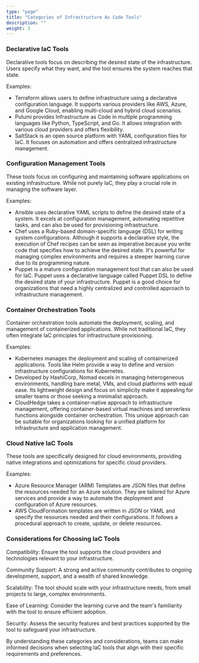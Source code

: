 ```yaml
---
type: "page"
title: "Categories of Infrastructure As Code Tools"
description: ""
weight: 3
---
```


### Declarative IaC Tools

Declarative tools focus on describing the desired state of the infrastructure. Users specify what they want, and the tool ensures the system reaches that state.

Examples:

- Terraform allows users to define infrastructure using a declarative configuration language. It supports various providers like AWS, Azure, and Google Cloud, enabling multi-cloud and hybrid cloud scenarios.
- Pulumi provides Infrastructure as Code in multiple programming languages like Python, TypeScript, and Go. It allows integration with various cloud providers and offers flexibility.
- SaltStack is an open source platform with YAML configuration files for IaC. It focuses on automation and offers centralized infrastructure management.

### Configuration Management Tools

These tools focus on configuring and maintaining software applications on existing infrastructure. While not purely IaC, they play a crucial role in managing the software layer.

Examples:

- Ansible uses declarative YAML scripts to define the desired state of a system. It excels at configuration management, automating repetitive tasks, and can also be used for provisioning infrastructure.
- Chef uses a Ruby-based domain-specific language (DSL) for writing system configurations. Although it supports a declarative style, the execution of Chef recipes can be seen as imperative because you write code that specifies how to achieve the desired state. It's powerful for managing complex environments and requires a steeper learning curve due to its programming nature.
- Puppet is a mature configuration management tool that can also be used for IaC. Puppet uses a declarative language called Puppet DSL to define the desired state of your infrastructure. Puppet is a good choice for organizations that need a highly centralized and controlled approach to infrastructure management.

### Container Orchestration Tools

Container orchestration tools automate the deployment, scaling, and management of containerized applications. While not traditional IaC, they often integrate IaC principles for infrastructure provisioning.

Examples:

- Kubernetes manages the deployment and scaling of containerized applications. Tools like Helm provide a way to define and version infrastructure configurations for Kubernetes.
- Developed by HashiCorp, Nomad excels in managing heterogeneous environments, handling bare metal, VMs, and cloud platforms with equal ease. Its lightweight design and focus on simplicity make it appealing for smaller teams or those seeking a minimalist approach.
- CloudHedge takes a container-native approach to infrastructure management, offering container-based virtual machines and serverless functions alongside container orchestration. This unique approach can be suitable for organizations looking for a unified platform for infrastructure and application management.

### Cloud Native IaC Tools

These tools are specifically designed for cloud environments, providing native integrations and optimizations for specific cloud providers.

Examples:

- Azure Resource Manager (ARM) Templates are JSON files that define the resources needed for an Azure solution. They are tailored for Azure services and provide a way to automate the deployment and configuration of Azure resources.
- AWS CloudFormation templates are written in JSON or YAML and specify the resources needed and their configurations. It follows a procedural approach to create, update, or delete resources.

### Considerations for Choosing IaC Tools

Compatibility: Ensure the tool supports the cloud providers and technologies relevant to your infrastructure.

Community Support: A strong and active community contributes to ongoing development, support, and a wealth of shared knowledge.

Scalability: The tool should scale with your infrastructure needs, from small projects to large, complex environments.

Ease of Learning: Consider the learning curve and the team's familiarity with the tool to ensure efficient adoption.

Security: Assess the security features and best practices supported by the tool to safeguard your infrastructure.

By understanding these categories and considerations, teams can make informed decisions when selecting IaC tools that align with their specific requirements and preferences.